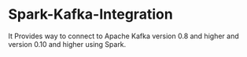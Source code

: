 # Spark-Kafka-Integration

It Provides way to connect to Apache Kafka version 0.8 and higher and version 0.10 and higher using Spark.

